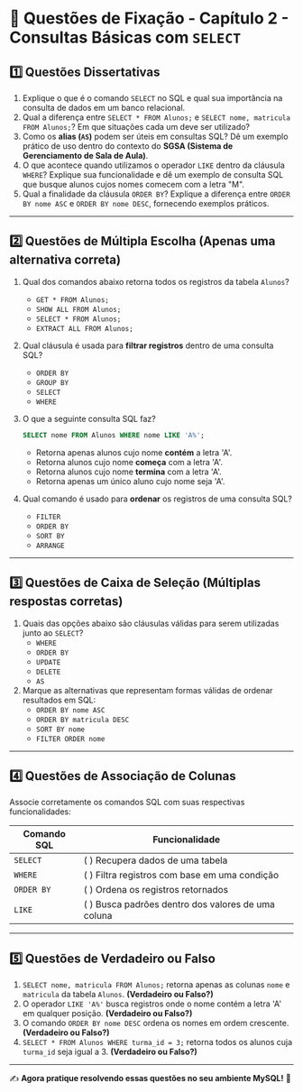 # 📝 Questões de Fixação - Capítulo 2 - Consultas Básicas com `SELECT`

## **1️⃣ Questões Dissertativas**

1. Explique o que é o comando `SELECT` no SQL e qual sua importância na consulta de dados em um banco relacional.
2. Qual a diferença entre `SELECT * FROM Alunos;` e `SELECT nome, matricula FROM Alunos;`? Em que situações cada um deve ser utilizado?
3. Como os **alias (`AS`)** podem ser úteis em consultas SQL? Dê um exemplo prático de uso dentro do contexto do **SGSA (Sistema de Gerenciamento de Sala de Aula)**.
4. O que acontece quando utilizamos o operador `LIKE` dentro da cláusula `WHERE`? Explique sua funcionalidade e dê um exemplo de consulta SQL que busque alunos cujos nomes comecem com a letra "M".
5. Qual a finalidade da cláusula `ORDER BY`? Explique a diferença entre `ORDER BY nome ASC` e `ORDER BY nome DESC`, fornecendo exemplos práticos.

------

## **2️⃣ Questões de Múltipla Escolha** (Apenas uma alternativa correta)

1. Qual dos comandos abaixo retorna todos os registros da tabela `Alunos`?

   -  `GET * FROM Alunos;`
   -  `SHOW ALL FROM Alunos;`
   -  `SELECT * FROM Alunos;`
   -  `EXTRACT ALL FROM Alunos;`

2. Qual cláusula é usada para **filtrar registros** dentro de uma consulta SQL?

   -  `ORDER BY`
   -  `GROUP BY`
   -  `SELECT`
   -  `WHERE`

3. O que a seguinte consulta SQL faz?

   ```sql
   SELECT nome FROM Alunos WHERE nome LIKE 'A%';
   ```

   -  Retorna apenas alunos cujo nome **contém** a letra 'A'.
   -  Retorna alunos cujo nome **começa** com a letra 'A'.
   -  Retorna alunos cujo nome **termina** com a letra 'A'.
   -  Retorna apenas um único aluno cujo nome seja 'A'.

4. Qual comando é usado para **ordenar** os registros de uma consulta SQL?

   -  `FILTER`
   -  `ORDER BY`
   -  `SORT BY`
   -  `ARRANGE`

------

## **3️⃣ Questões de Caixa de Seleção** (Múltiplas respostas corretas)

1. Quais das opções abaixo são cláusulas válidas para serem utilizadas junto ao `SELECT`?
   -  `WHERE`
   -  `ORDER BY`
   -  `UPDATE`
   -  `DELETE`
   -  `AS`
2. Marque as alternativas que representam formas válidas de ordenar resultados em SQL:
   -  `ORDER BY nome ASC`
   -  `ORDER BY matricula DESC`
   -  `SORT BY nome`
   -  `FILTER ORDER nome`

------

## **4️⃣ Questões de Associação de Colunas**

Associe corretamente os comandos SQL com suas respectivas funcionalidades:

| Comando SQL | Funcionalidade                                      |
| ----------- | --------------------------------------------------- |
| `SELECT`    | (  ) Recupera dados de uma tabela                   |
| `WHERE`     | (  ) Filtra registros com base em uma condição      |
| `ORDER BY`  | (  ) Ordena os registros retornados                 |
| `LIKE`      | (  ) Busca padrões dentro dos valores de uma coluna |

------

## **5️⃣ Questões de Verdadeiro ou Falso**

1. `SELECT nome, matricula FROM Alunos;` retorna apenas as colunas `nome` e `matricula` da tabela `Alunos`. **(Verdadeiro ou Falso?)**
2. O operador `LIKE 'A%'` busca registros onde o nome contém a letra 'A' em qualquer posição. **(Verdadeiro ou Falso?)**
3. O comando `ORDER BY nome DESC` ordena os nomes em ordem crescente. **(Verdadeiro ou Falso?)**
4. `SELECT * FROM Alunos WHERE turma_id = 3;` retorna todos os alunos cuja `turma_id` seja igual a 3. **(Verdadeiro ou Falso?)**

------

✍️ **Agora pratique resolvendo essas questões no seu ambiente MySQL!** 🚀